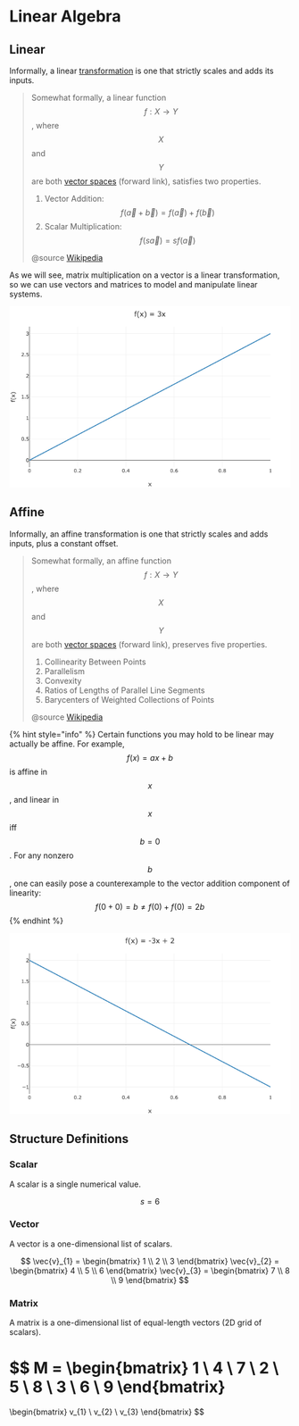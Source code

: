 # Linear Algebra

## Linear

Informally, a linear [transformation](../../../cs/programming/functions.md#transformations) is one that strictly scales and adds its inputs.

> Somewhat formally, a linear function $$f : X \rightarrow Y$$, where $$X$$ and $$Y$$ are both [vector spaces](vectors/vector-space.md) \(forward link\), satisfies two properties.
>
> 1. Vector Addition: $$f(\vec{a} + \vec{b}) = f(\vec{a}) + f(\vec{b})$$ 
> 2. Scalar Multiplication: $$ f(s \vec{a}) = s f(\vec{a})$$
>
> @source [Wikipedia](https://en.wikipedia.org/wiki/Linear_function)

As we will see, matrix multiplication on a vector is a linear transformation, so we can use vectors and matrices to model and manipulate linear systems.

![Linear Function](../../../.gitbook/assets/newplot.png)

## Affine

Informally, an affine transformation is one that strictly scales and adds inputs, plus a constant offset.

> Somewhat formally, an affine function $$f : X \rightarrow Y$$, where $$X$$ and $$Y$$ are both [vector spaces](vectors/vector-space.md) \(forward link\), preserves five properties.
>
> 1. Collinearity Between Points
> 2. Parallelism
> 3. Convexity
> 4. Ratios of Lengths of Parallel Line Segments
> 5. Barycenters of Weighted Collections of Points
>
> @source [Wikipedia](https://en.wikipedia.org/wiki/Affine_transformation)

{% hint style="info" %}
Certain functions you may hold to be linear may actually be affine. For example, $$f(x) = ax + b$$ is affine in $$x$$, and linear in $$x$$ iff $$b=0$$. For any nonzero $$b$$, one can easily pose a counterexample to the vector addition component of linearity: $$f(0+0) = b \neq f(0) + f(0) = 2b$$
{% endhint %}

![Affine Function](../../../.gitbook/assets/newplot-1-.png)

## Structure Definitions

### Scalar

A scalar is a single numerical value.

$$
s = 6
$$

### Vector

A vector is a one-dimensional list of scalars.

$$
\vec{v}_{1} = \begin{bmatrix} 1 \\ 2 \\ 3 \end{bmatrix}
\vec{v}_{2} = \begin{bmatrix} 4 \\ 5 \\ 6 \end{bmatrix}
\vec{v}_{3} = \begin{bmatrix} 7 \\ 8 \\ 9 \end{bmatrix}
$$

### Matrix

A matrix is a one-dimensional list of equal-length vectors \(2D grid of scalars\).

$$
M = 
\begin{bmatrix} 
1 \ 4 \ 7 \\
2 \ 5 \ 8 \\
3 \ 6 \ 9
\end{bmatrix}
=
\begin{bmatrix}
v_{1} \ v_{2} \ v_{3}
\end{bmatrix}
$$



